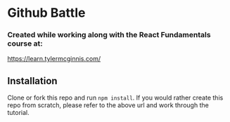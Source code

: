 # Github Battle

### Created while working along with the React Fundamentals course at:  
https://learn.tylermcginnis.com/

## Installation

Clone or fork this repo and run `npm install`.
If you would rather create this repo from scratch, please refer to the above url and work through the tutorial.